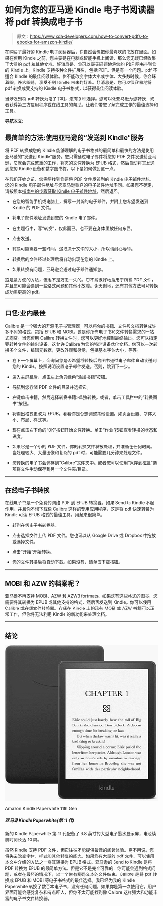 # 如何为您的亚马逊 Kindle 电子书阅读器将 pdf 转换成电子书

> 原文：<https://www.xda-developers.com/how-to-convert-pdfs-to-ebooks-for-amazon-kindle/>

在购买了最好的 Kindle 电子阅读器后，你自然会想把你最喜欢的书放在里面。如果在使用 Kindle 之前，您主要是在电脑或智能手机上阅读，那么您无疑已经收集了大量的 pdf 和其他文档。好消息是，您可以毫无问题地将您的 PDF 图书带到您的 Kindle 上。Kindle 支持多种文件扩展名，包括 PDF。但是有一个问题。pdf 不适合 Kindle 的最佳阅读体验。你不能改变字体大小或字体，大多数时候，你会眯着眼，睁大眼睛，享受不到 Kindle 带来的好处。好消息是，您可以很容易地将 pdf 转换成受支持的 Kindle 电子书格式，以获得最佳阅读体验。

当涉及到将 pdf 转换为电子书时，您有多种选择。您可以让亚马逊为您转换，或者获得第三方应用程序或在线工具的帮助。让我们带您了解完成工作的最佳选择和工具。

**导航本文:**

## 最简单的方法:使用亚马逊的“发送到 Kindle”服务

将 PDF 转换成您的 Kindle 能够理解的电子书格式的最简单和最快的方法是使用亚马逊的“发送到 Kindle”服务。您只需通过电子邮件将您的 PDF 文件发送给亚马逊，它就会完成繁重的工作，将您的文件转换为 EPUB 格式，然后自动将其发送到您的 Kindle 设备和数字图书馆。以下是如何做到这一点。

在我们开始之前，您需要找到您要将 PDF 文件发送到的 Kindle 电子邮件地址。您的 Kindle 电子邮件地址与您亚马逊账户的电子邮件地址不同。如果您不确定，请按照本[指南中的步骤获取 Kindle 电子邮件地址](https://www.xda-developers.com/how-to-send-ebooks-documents-webpages-to-amazon-kindle-ereader/#findyourkindleemail)，然后返回。

*   在您的智能手机或电脑上，撰写一封新的电子邮件，并附上您希望发送到 Kindle 的 PDF 文件。
*   将电子邮件地址发送到您的 Kindle 电子邮件。
*   在主题行中，写“转换”，仅此而已。也不要在身体里放任何东西。

*   点击发送。
*   转换可能需要一些时间，这取决于文件的大小，所以请耐心等待。
*   转换后的文件经过处理后将自动出现在您的 Kindle 上。
*   如果转换有问题，亚马逊会通过电子邮件通知您。

这是最方便的方法，但也不是万无一失的。它不能很好地适用于所有 PDF 文件，并且您可能会遇到一些格式问题和其他小故障。谢天谢地，还有其他方法可以转换成功率更高的 pdf。

* * *

## 口径:业内最佳

Calibre 是一个强大的开源电子书管理器，可以将你的书籍、文件和文档转换成许多不同的格式，包括 EPUB 和 MOBI。这是你所有电子书和文件转换需求的一站式商店。当您使用 Calibre 转换文件时，您可以更好地控制最终输出。您可以指定要转换文件的输出设备。这允许 Calibre 为您的特定设备优化文档。您可以一次转换多个文件，编辑元数据，更改外观和感觉，包括基本字体大小，等等。

*   在下一个屏幕上，会询问您是否希望将转换后的图书通过电子邮件自动发送到您的 Kindle。按照说明设置电子邮件发送。否则，跳到下一步。

*   进入主屏幕后，点击左上角的绿色“添加书籍”按钮。

*   导航到您存储 PDF 文件的目录并选择它。
*   右键单击书籍，然后选择转换书籍>单独转换。或者，单击工具栏中的“转换图书”按钮。

*   将输出格式更改为 EPUB。看看你是否想调整其他设置，如页面设置、字体大小、布局、样式等。

*   现在点击右下角的“OK”按钮开始文件转换。单击“作业”按钮查看转换的状态和进度。
*   如果它是一个小的 PDF 文件，你的转换文件将被处理，并准备在任何时间。当处理较大、大量图像和复杂的 pdf 时，可能需要几分钟来处理文件。
*   您转换的电子书会保存到“Calibre”文件夹中。或者您可以使用“保存到磁盘”选项将文件手动保存到另一个文件夹/目录。

* * *

## 在线电子书转换

在线电子书是一个免费的网络 PDF 到 EPUB 转换器。如果 Send to Kindle 不起作用，并且你不想下载像 Calibre 这样的专用应用程序，这是将 pdf 快速转换为 Kindle 可读 EPUB 格式的最佳工具。用起来很简单。

*   转到[在线电子书转换器。](https://ebook.online-convert.com/convert-to-epub)
*   点击选择文件上传 PDF 文件。您也可以从 Google Drive 或 Dropbox 中拖放或选择文件。

*   点击“开始”开始转换。
*   您的文件转换后将自动下载。如果没有，请单击下载按钮。

* * *

## MOBI 和 AZW 的档案呢？

亚马逊不再支持 MOBI、AZW 和 AZW3 fortmats。如果您有这些格式的图书，您需要将其转换为 EPUB 或其他支持的格式，然后再发送到 Kindle。你可以使用 Calibre 或在线文件转换器。存储在 Kindle 上的现有 MOBI 或 AZW 书籍可以正常工作，但你将无法利用 Kindle 的新功能来处理文档。

* * *

## 结论

 <picture>![The Kindle Paperwhite 11th Gen is down to its best price yet.](img/ed3121acc98bc52671c41d9ad7b8ae48.png)</picture> 

Amazon Kindle Paperwhite 11th Gen

##### 亚马逊 Kindle Paperwhite(第 11 代)

新的 Kindle Paperwhite 第 11 代配备了 6.8 英寸的大型电子墨水显示屏，电池续航时间长达 10 周。

虽然 Kindle 支持 PDF 文件，但它往往不能提供最佳的阅读体验。更不用说，您将失去改变字体、样式和其他特性的能力。如果您有大量的 pdf 文件，可以使用本文中介绍的方法之一将其转换为 EPUB 格式。亚马逊的 Send to Kindle 是将 PDF 转换为 EPUB 的最简单方法。但是它不是完全可靠的，你可能会遇到格式问题，或者在最坏的情况下，以一个带有乱码文本的文件结束。Calibre 是将 pdf 转换成 EPUB 和 MOBI 等电子书格式的最佳选择。我已经为我的 Kindle Paperwhite 转换了数百本电子书，没有任何问题。如果你是第一次使用它，用户界面可能会感觉复杂和有点吓人，但你不太可能找到像 Calibre 这样强大和功能丰富的电子书文件转换器。